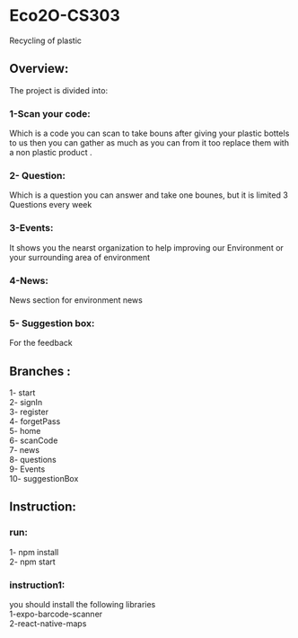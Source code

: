 # Eco2O-CS303
Recycling of plastic
## Overview:
The project is divided into: <br />
### 1-Scan your code:
 Which is a code you can scan to take bouns after giving your plastic bottels to us then you can gather as much as you can from it too replace them with a non plastic product .
### 2- Question: 
 Which is a question you can answer and take one bounes, but it is limited 3 Questions every week 
### 3-Events: 
 It shows you the nearst organization to help improving our Environment or your surrounding area of environment
### 4-News: 
 News section for environment news
### 5- Suggestion box: 
 For the feedback
## Branches :
1- start <br />
2- signIn <br />
3- register <br />
4- forgetPass <br />
5- home <br />
6- scanCode <br />
7- news <br />
8- questions <br />
9- Events <br />
10- suggestionBox <br />
## Instruction:
### run:
1- npm install <br />
2- npm start <br />
### instruction1:
you should install the following libraries
<br />
1-expo-barcode-scanner <br />
2-react-native-maps <br />
